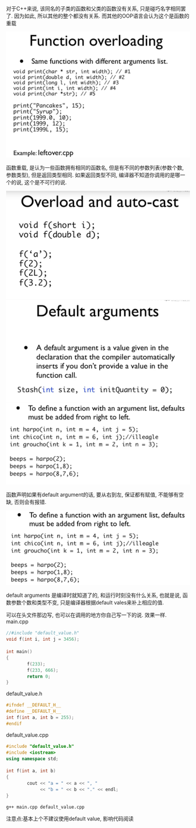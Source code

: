 对于C++来说, 该同名的子类的函数和父类的函数没有关系, 只是碰巧名字相同罢了. 因为如此, 所以其他的整个都没有关系. 而其他的OOP语言会认为这个是函数的重载



<img src="17函数重载和默认参数.assets/image-20220127140804276.png" alt="image-20220127140804276" style="zoom:50%;" />



函数重载, 是认为一些函数拥有相同的函数名, 但是有不同的参数列表(参数个数, 参数类型), 但是返回类型相同.  如果返回类型不同, 编译器不知道你调用的是哪一个的说, 这个是不可行的说.

<img src="17函数重载和默认参数.assets/image-20220127141320650.png" alt="image-20220127141320650" style="zoom:50%;" />

<img src="17函数重载和默认参数.assets/image-20220127141405021.png" alt="image-20220127141405021" style="zoom:50%;" />

<img src="17函数重载和默认参数.assets/image-20220127141528091.png" alt="image-20220127141528091" style="zoom:50%;" />

函数声明如果有default argument的话, 要从右到左, 保证都有赋值, 不能够有空缺, 否则会有报错.

<img src="17函数重载和默认参数.assets/image-20220127142854466.png" alt="image-20220127142854466" style="zoom:50%;" />



default arguments 是编译时就知道了的, 和运行时刻没有什么关系, 也就是说, 函数参数个数和类型不变, 只是编译器根据default vales来补上相应的值.



可以在头文件那边写, 也可以在调用的地方你自己写一下的说. 效果一样.
main.cpp

```c++
//#include "default_value.h"
void f(int i, int j = 3456);

int main()
{
        f(233);
        f(233, 666);
        return 0;
}
```

default_value.h

```c++
#ifndef __DEFAULT_H__
#define __DEFAULT_H__
int f(int a, int b = 255);
#endif
```

default_value.cpp

```c++
#include "default_value.h"
#include <iostream>
using namespace std;

int f(int a, int b)
{
        cout << "a = " << a << ", " 
             << "b = " << b << "." << endl;
}
```

```
g++ main.cpp default_value.cpp
```

注意点:基本上个不建议使用default value, 影响代码阅读